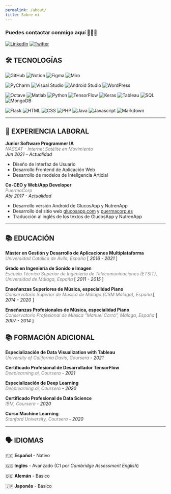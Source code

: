 ```yaml
---
permalink: /about/
title: Sobre mi
---
```


### Puedes contactar conmigo aquí 👩🏻‍💻

[![LinkedIn](https://img.shields.io/badge/-LinkedIn-1E88E5?style=for-the-badge&logo=linkedin&logoColor=FFFFFF)](linkedin.com/in/anapuermaruiz)
[![Twitter](https://img.shields.io/badge/-Twitter-1E88E5?style=for-the-badge&logo=twitter&logoColor=FFFFFF)](twitter.com/apuermaruiz)


## 🛠 TECNOLOGÍAS

![GitHub](https://img.shields.io/badge/-GitHub-9E9E9E?style=flat&logo=github&logoColor=ffffff)
![Notion](https://img.shields.io/badge/-Notion-9E9E9E?style=flat&logo=notion&logoColor=ffffff)
![Figma](https://img.shields.io/badge/-Figma-9E9E9E?style=flat&logo=figma&logoColor=ffffff)
![Miro](https://img.shields.io/badge/-Miro-9E9E9E?style=flat&logo=miro&logoColor=ffffff)

![PyCharm](https://img.shields.io/badge/-Pycharm-9E9E9E?style=flat&logo=pycharm&logoColor=ffffff)
![Visual Studio](https://img.shields.io/badge/-Visual_Studio-9E9E9E?style=flat&logo=visualstudio&logoColor=ffffff)
![Android Studio](https://img.shields.io/badge/-Android_Studio-9E9E9E?style=flat&logo=androidstudio&logoColor=ffffff)
![WordPress](https://img.shields.io/badge/-WordPress-9E9E9E?style=flat&logo=wordpress&logoColor=ffffff)

![Octave](https://img.shields.io/badge/-Octave-9E9E9E?style=flat&logo=octave&logoColor=ffffff)
![Matlab](https://img.shields.io/badge/-Matlab-9E9E9E?style=flat&logo=matlab&logoColor=ffffff)
![Python](https://img.shields.io/badge/-Python-9E9E9E?style=flat&logo=python&logoColor=ffffff)
![TensorFlow](https://img.shields.io/badge/-TensorFlow-9E9E9E?style=flat&logo=tensorflow&logoColor=ffffff)
![Keras](https://img.shields.io/badge/-Keras-9E9E9E?style=flat&logo=keras&logoColor=ffffff)
![Tableau](https://img.shields.io/badge/-Tableau-9E9E9E?style=flat&logo=tableau&logoColor=ffffff)
![SQL](https://img.shields.io/badge/-SQL-9E9E9E?style=flat&logo=SQL&logoColor=ffffff)
![MongoDB](https://img.shields.io/badge/-MongoDB-9E9E9E?style=flat&logo=mongodb&logoColor=ffffff)

![Flask](https://img.shields.io/badge/-Flask-9E9E9E?style=flat&logo=flask&logoColor=ffffff)
![HTML](https://img.shields.io/badge/-HTML-9E9E9E?style=flat&logo=HTML5&logoColor=ffffff)
![CSS](https://img.shields.io/badge/-CSS-9E9E9E?style=flat&logo=CSS3&logoColor=ffffff)
![PHP](https://img.shields.io/badge/-PHP-9E9E9E?style=flat&logo=PHP&logoColor=ffffff)
![Java](https://img.shields.io/badge/-Java-9E9E9E?style=flat&logo=Java&logoColor=ffffff)
![Javascript](https://img.shields.io/badge/-JavaScript-9E9E9E?style=flat&logo=Javascript&logoColor=ffffff)
![Markdown](https://img.shields.io/badge/-Markdown-9E9E9E?style=flat&logo=markdown&logoColor=ffffff)

---

## 💼 EXPERIENCIA LABORAL


**Junior Software Programmer IA**    <br>
<span style="color:gray">_NASSAT - Internet Satélite en Movimiento_</span> <br>
 _Jun 2021 – Actualidad_
 
- Diseño de Interfaz de Usuario
- Desarrollo Frontend de Aplicación Web
- Desarrollo de modelos de Inteligencia Articial


**Co-CEO y Web/App Developer**    <br>
<span style="color:gray">_PuermaCorp_</span> <br>
_Abr 2017 - Actualidad_

- Desarrollo versión Android de GlucosApp y NutrenApp
- Desarrollo del sitio web [glucosapp.com](http://www.glucosapp.com/) y [puermacorp.es](http://www.puermacorp.es/)
- Traducción al inglés de los textos de GlucosApp y NutrenApp

---

## 📚 EDUCACIÓN


**Máster en Gestión y Desarrollo de Aplicaciones Multiplataforma** <br>
<span style="color:gray">_Universidad Católica de Ávila, España_</span>  [ *2016 - 2021* ]

**Grado en Ingeniería de Sonido e Imagen** <br>
<span style="color:gray">_Escuela Técnica Superior de Ingeniería de Telecomunicaciones (ETSIT), Universidad de Málaga, España_</span>  [ *2011 - 2015* ]

**Enseñanzas Superiores de Música, especialidad Piano** <br>
<span style="color:gray">_Conservatorio Superior de Música de Málaga (CSM Málaga), España_</span>  [ *2014 - 2020* ]

**Enseñanzas Profesionales de Música, especialidad Piano** <br>
<span style="color:gray">_Conservatorio Profesional de Música "Manuel Carra", Málaga, España_</span>  [ *2007 - 2014* ]


## 📚 FORMACIÓN ADICIONAL


**Especialización de Data Visualization with Tableau** <br>
<span style="color:gray">_University of California Davis, Coursera_</span> - *2021*

**Certificado Profesional de Desarrollador TensorFlow** <br>
<span style="color:gray">_Deeplearning.ai, Coursera_</span> - *2021*

**Especialización de Deep Learning** <br>
<span style="color:gray">_Deeplearning.ai, Coursera_</span> - *2020*

**Certificado Profesional de Data Science** <br>
<span style="color:gray">_IBM, Coursera_</span> - *2020*

**Curso Machine Learning** <br>
<span style="color:gray">_Stanford University, Coursera_</span> - *2020*

---

## 🗣️ IDIOMAS


🇪🇸  **Español** - Nativo

🇬🇧  **Inglés** - Avanzado (C1 por _Cambridge Assessment English_)

🇩🇪  **Alemán**  - Básico 

🇯🇵  **Japonés** - Básico 

